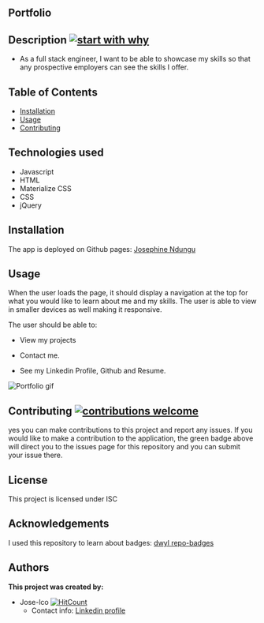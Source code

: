 ## Portfolio


## Description [![start with why](https://img.shields.io/badge/start%20with-why%3F-brightgreen.svg?style=flat)](http://www.ted.com/talks/simon_sinek_how_great_leaders_inspire_action)

* As a full stack engineer, I want to be able to showcase my skills so that any prospective employers can see the skills I offer.


## Table of Contents

* [Installation](#installation)
* [Usage](#usage)
* [Contributing](#contributing)

## Technologies used

* Javascript
* HTML
* Materialize CSS
* CSS 
* jQuery


## Installation

The app is deployed on Github pages: [Josephine Ndungu](https://jose-lco.github.io/portfolio/)
## Usage

When the user loads the page, it should display a navigation at the top for what you would like to learn about me and my skills. The user is able to view in smaller devices as well making it responsive. 

The user should be able to:

  * View my projects

  * Contact me.

  * See my Linkedin Profile, Github and Resume.

 ![Portfolio gif](Assets/img/Josephine-Ndungu.gif)

## Contributing [![contributions welcome](https://img.shields.io/badge/contributions-welcome-brightgreen.svg?style=flat)](https://github.com/Jose-lco/portfolio/issues)

yes you can make contributions to this project and report any issues. If you would like to make a contribution to the application, the green badge above will direct you to the issues page for this repository and you can submit your issue there.

## License

This project is licensed under ISC

## Acknowledgements
I used this repository to learn about badges: 
[dwyl repo-badges](https://github.com/dwyl/repo-badges)

## Authors

**This project was created by:**
* Jose-lco [![HitCount](http://hits.dwyl.com/Jose-lco/portfolio.svg)](http://hits.dwyl.com/Jose-lco/portfolio)
  * Contact info: [Linkedin profile](https://www.linkedin.com/in/josephine-ndungu-a0a441160)
